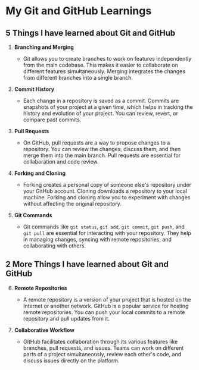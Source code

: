 # My Git and GitHub Learnings

## 5 Things I have learned about Git and GitHub

1. **Branching and Merging**
   - Git allows you to create branches to work on features independently from the main codebase. This makes it easier to collaborate on different features simultaneously. Merging integrates the changes from different branches into a single branch.

2. **Commit History**
   - Each change in a repository is saved as a commit. Commits are snapshots of your project at a given time, which helps in tracking the history and evolution of your project. You can review, revert, or compare past commits.

3. **Pull Requests**
   - On GitHub, pull requests are a way to propose changes to a repository. You can review the changes, discuss them, and then merge them into the main branch. Pull requests are essential for collaboration and code review.

4. **Forking and Cloning**
   - Forking creates a personal copy of someone else's repository under your GitHub account. Cloning downloads a repository to your local machine. Forking and cloning allow you to experiment with changes without affecting the original repository.

5. **Git Commands**
   - Git commands like `git status`, `git add`, `git commit`, `git push`, and `git pull` are essential for interacting with your repository. They help in managing changes, syncing with remote repositories, and collaborating with others.

## 2 More Things I have learned about Git and GitHub

6. **Remote Repositories**
   - A remote repository is a version of your project that is hosted on the Internet or another network. GitHub is a popular service for hosting remote repositories. You can push your local commits to a remote repository and pull updates from it.

7. **Collaborative Workflow**
   - GitHub facilitates collaboration through its various features like branches, pull requests, and issues. Teams can work on different parts of a project simultaneously, review each other's code, and discuss issues directly on the platform.